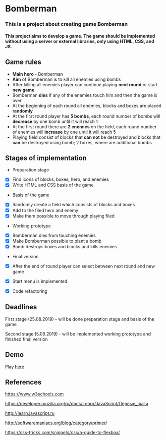 # Bomberman

### This is a project about creating game Bomberman

#### This project aims to develop a game. The game should be implemented without using a server or external libraries, only using HTML, CSS, and JS.

## Game rules

* **Main hero** - Bomberman
* **Aim** of Bomberman is to kill all enemies using bombs
* After killing all enemies player can continue playing **next round** or start **new game**
* Bomberman **dies** if any of the enemies touch him and then the game is over
* At the beginning of each round all enemies, blocks and boxes are placed **randomly**
* At the first round player has **5 bombs**, each round number of bombs will **decrease** by one bomb until it will reach 1
* At the first round there are **2 enemies** on the field, each round number of enemies will **increase** by one until it will reach 5
* Playing field consist of blocks that **can not** be destroyed and blocks that **can** be destroyed using bomb; 2 boxes, where are additional bombs


## Stages of implementation

* Preparation stage
- [x] Find icons of blocks, boxes, hero, and enemies
- [x] Write HTML and CSS basis of the game

* Basis of the game
- [x] Randomly create a field which consists of blocks and boxes
- [x] Add to the filed hero and enemy
- [x] Make them possible to move through playing filed

* Working prototype
- [x] Bomberman dies from touching enemies
- [x] Make Bomberman possible to plant a bomb
- [x] Bomb destroys boxes and blocks and kills enemies

* Final version
- [X] After the end of round player can select between next round and new game
- [X] Start menu is implemented
- [X] Code refactoring


## Deadlines
First stage (25.08.2019) - will be done preparation stage and basis of the game

Second stage (5.09.2019) - will be implemented working prototype and finished final version

## Demo
Play [here](https://franchukpetro.github.io/Bomberman/)

## References
https://www.w3schools.com

https://developer.mozilla.org/ru/docs/Learn/JavaScript/Первые_шаги

http://learn.javascript.ru

http://softwaremaniacs.org/blog/category/primer/

https://css-tricks.com/snippets/css/a-guide-to-flexbox/
